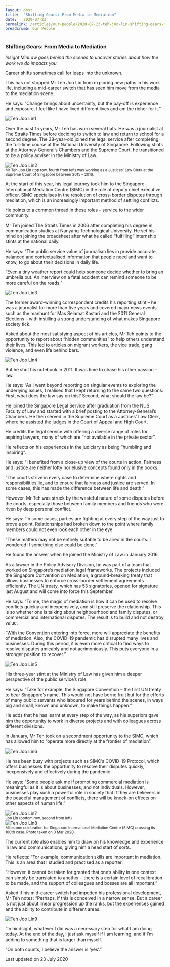 ```yaml
---
layout: post
title:  "Shifting Gears: From Media to Mediation"
date:   2020-07-23
permalink: /articles/our-people/2020-07-23-teh-joo-lin-shifting-gears-from-media-to-mediation
breadcrumb: Our People
---
```


### **Shifting Gears: From Media to Mediation**

<i>Insight MinLaw goes behind the scenes to uncover stories about how the work we do impacts you.</i>
<br>

Career shifts sometimes call for leaps into the unknown.
 
This has not stopped Mr Teh Joo Lin from exploring new paths in his work life, including a mid-career switch that has seen him move from the media to the mediation scene.

He says: “Change brings about uncertainty, but the pay-off is experience and exposure. I feel like I have lived different lives and am the richer for it.”

<div class="image">
  <img src="/images/TJLpic1.jpg/" title="Teh Joo Lin" alt="Teh Joo Lin1">
</div>

Over the past 15 years, Mr Teh has worn several hats.  He was a journalist at The Straits Times before deciding to switch to law and return to school for a second degree.  The 38-year-old joined the legal service after completing the full-time course at the National University of Singapore. Following stints at the Attorney-General’s Chambers and the Supreme Court, he transitioned to be a policy adviser in the Ministry of Law. 

<div class="image">
  <img src="/images/TJLpic2.jpg/" title="Teh Joo Lin" alt="Teh Joo Lin2">
</div> <sup>Mr Teh Joo Lin (top row, fourth from left) was working as a Justices’ Law Clerk at the Supreme Court of Singapore between 2015 – 2016.</sup>

At the start of this year, his legal journey took him to the Singapore International Mediation Centre (SIMC) in the role of  deputy chief executive officer. SIMC specialises in the resolution of cross-border disputes through mediation, which is an increasingly important method of settling conflicts.
 
He points to a common thread in these roles – service to the wider community. 
 
Mr Teh joined The Straits Times in 2006 after completing his degree in communication studies at Nanyang Technological University. He set his mind on joining the broadsheet after what he called “fulfilling” internship stints at the national daily.
 
He says: “The public service value of journalism lies in provide accurate, balanced and contextualised information that people need and want to know, to go about their decisions in daily life.
 
“Even a tiny weather report could help someone decide whether to bring an umbrella out. An interview on a fatal accident can remind someone to be more careful on the roads.”

<div class="image">
  <img src="/images/TJLpic3.jpg/" title="Teh Joo Lin" alt="Teh Joo Lin3">
</div>

The former award-winning correspondent credits his reporting stint – he was a journalist for more than five years and covered major news events such as the manhunt for Mas Selamat Kastari and the 2011 General Elections – with instilling a strong understanding of what makes Singapore society tick. 
 
Asked about the most satisfying aspect of his articles, Mr Teh points to the opportunity to report about “hidden communities” to help others understand their lives. This led to articles on migrant workers, the vice trade, gang violence, and even life behind bars. 

<div class="image">
  <img src="/images/TJLpic4.jpg/" title="Teh Joo Lin" alt="Teh Joo Lin4">
</div>

But he shut his notebook in 2011. It was time to chase his other passion – law.
 
He says: “As I went beyond reporting on singular events to exploring the underlying issues, I realised that I kept returning to the same two questions: First, what does the law say on this? Second, what should the law be?” 
 
He joined the Singapore Legal Service after graduation from the NUS Faculty of Law and started with a brief posting to the Attorney-General’s Chambers. He then served in the Supreme Court as a Justices’ Law Clerk, where he assisted the judges in the Court of Appeal and High Court.  
 
He credits the legal service with offering a diverse range of roles for aspiring lawyers, many of which are “not available in the private sector”.
 
He reflects on his experiences in the judiciary as being “humbling and inspiring”. 
 
He says: “I benefited from a close-up view of the courts in action. Fairness and justice are neither lofty nor elusive concepts found only in the books. 
 
“The courts strive in every case to determine where rights and responsibilities lie, and to ensure that fairness and justice are served. In some cases, this has made the difference between life and death.”
 
However, Mr Teh was struck by the wasteful nature of some disputes before the courts, especially those between family members and friends who were riven by deep personal conflict. 
 
He says: “In some cases, parties are fighting at every step of the way just to prove a point. Relationships had broken down to the point where family members could not even look each other in the eye.
 
“These matters may not be entirely suitable to be aired in the courts. I wondered if something else could be done.”  
 
He found the answer when he joined the Ministry of Law in January 2016.
 
As a lawyer in the Policy Advisory Division, he was part of a team that worked on Singapore’s mediation legal frameworks. The projects included the Singapore Convention on Mediation, a ground-breaking treaty that allows businesses to enforce cross-border settlement agreements efficiently. The UN treaty, which has 53 signatories, opened for signature last August and will come into force this September. 
 
He says: “To me, the magic of mediation is how it can be used to resolve conflicts quickly and inexpensively, and still preserve the relationship.  This is so whether one is talking about neighbourhood and family disputes, or commercial and international disputes. The result is to build and not destroy value.
 
“With the Convention entering into force, more will appreciate the benefits of mediation. Also, the COVID-19 pandemic has disrupted many lives and businesses. During this period, it is even more critical to find ways to resolve disputes amicably and not acrimoniously. This puts everyone in a stronger position to recover.” 

<div class="image">
  <img src="/images/TJLpic5.jpg/" title="Teh Joo Lin" alt="Teh Joo Lin5">
</div>

His three-year stint at the Ministry of Law has given him a deeper perspective of the public service’s role.
 
He says: “Take for example, the Singapore Convention – the first UN treaty to bear Singapore’s name. This would not have borne fruit but for the efforts of many public servants who laboured for years behind the scenes, in ways big and small, known and unknown, to make things happen.” 
 
He adds that he has learnt at every step of the way, as his superiors gave him the opportunity to work in diverse projects and with colleagues across different divisions.
 
In January, Mr Teh took on a secondment opportunity to the SIMC, which has allowed him to “operate more directly at the frontier of mediation”.

<div class="image">
  <img src="/images/TJLpic6.jpg/" title="Teh Joo Lin" alt="Teh Joo Lin6">
</div>

He has been busy with projects such as SIMC’s COVID-19 Protocol, which offers businesses the opportunity to resolve their disputes quickly, inexpensively and effectively during the pandemic.
 
He says: “Some people ask me if promoting commercial mediation is meaningful as it is about businesses, and not individuals. However, businesses play such a powerful role in society that if they are believers in the peaceful management of conflicts, there will be knock-on effects on other aspects of human life.”

<div class="image">
  <img src="/images/TJLpic7.jpg/" title="Teh Joo Lin" alt="Teh Joo Lin7">
</div><sup>Joo Lin (bottom row, second from left)</sup>

<div class="image">
  <img src="/images/TJLpic8.jpg/" title="Teh Joo Lin" alt="Teh Joo Lin8">
</div><sup>Milestone celebration for Singapore International Mediation Centre (SIMC) crossing its 100th case. Photo taken on 3 Mar 2020.</sup>

The current role also enables him to draw on his knowledge and experience in law and communications, giving him a head start of sorts. 
 
He reflects: “For example, communication skills are important in mediation. This is an area that I studied and practised as a reporter. 
 
“However, it cannot be taken for granted that one’s ability in one context can simply be translated to another – there is a certain level of recalibration to be made, and the support of colleagues and bosses are all important.”
 
Asked if his mid-career switch had impeded his professional development, Mr Teh notes: “Perhaps, if this is conceived in a narrow sense. But a career is not just about linear progression up the ranks, but the experiences gained and the ability to contribute in different areas. 

<div class="image">
  <img src="/images/TJLpic9.jpg/" title="Teh Joo Lin" alt="Teh Joo Lin9">
 </div>
 
“In hindsight, whatever I did was a necessary step for what I am doing today. At the end of the day, I just ask myself if I am learning, and if I’m adding to something that is larger than myself. 
 
“On both counts, I believe the answer is ‘yes’.”


<p class="right-side-updated">Last updated on 23 July 2020</p>
